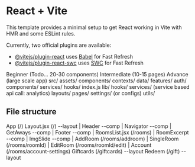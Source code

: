# React + Vite

This template provides a minimal setup to get React working in Vite with HMR and some ESLint rules.

Currently, two official plugins are available:

- [@vitejs/plugin-react](https://github.com/vitejs/vite-plugin-react/blob/main/packages/plugin-react/README.md) uses [Babel](https://babeljs.io/) for Fast Refresh
- [@vitejs/plugin-react-swc](https://github.com/vitejs/vite-plugin-react-swc) uses [SWC](https://swc.rs/) for Fast Refresh

Beginner (Todo... 20-30 components)
Intermediate (10-15 pages)
Advance (large scale app)
  src/
    assets/
    components/
    contexts/
    data/
    features/
      auth/
        components/
        services/
        hooks/
        index.js
    lib/
    hooks/
    services/ (service based api call: analytics)
    layouts/
    pages/
    settings/ (or configs)
    utils/

File structure
---
App (/)
  Layout.jsx (/) --layout
  |  Header --comp
  |  Navigator --comp
  |  GetAways --comp
  |  Footer --comp
  |  RoomsList.jsx (/rooms)
     |  RoomExcerpt --comp
     |  ImgSlide --comp
  |  AddRoom (/rooms/addroom)
  |  SingleRoom (/rooms/roomId)
     |  EditRoom (/rooms/roomId/edit)
     |  Account (/rooms/account-settings)
  Giftcards (/giftcards) --layout
  Redeem (/gift) --layout

